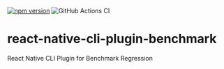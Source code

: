 [![npm version](https://badge.fury.io/js/react-native-cli-plugin-benchmark.svg)](https://badge.fury.io/js/react-native-cli-plugin-benchmark)
![GitHub Actions CI](https://github.com/Kudo/react-native-cli-plugin-benchmark/workflows/Build/badge.svg)

# react-native-cli-plugin-benchmark
React Native CLI Plugin for Benchmark Regression
